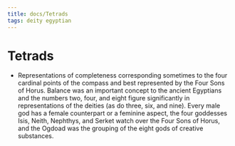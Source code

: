 ```yaml
---
title: docs/Tetrads
tags: deity egyptian
---
```


# Tetrads
- Representations of completeness corresponding sometimes to the four cardinal points of the compass and best represented by the Four Sons of Horus. Balance was an important concept to the ancient Egyptians and the numbers two, four, and eight figure significantly in representations of the deities (as do three, six, and nine). Every male god has a female counterpart or a feminine aspect, the four goddesses Isis, Neith, Nephthys, and Serket watch over the Four Sons of Horus, and the Ogdoad was the grouping of the eight gods of creative substances.